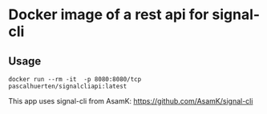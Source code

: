 # Docker image of a rest api for signal-cli
## Usage

```
docker run --rm -it  -p 8080:8080/tcp pascalhuerten/signalcliapi:latest
```

This app uses signal-cli from AsamK: https://github.com/AsamK/signal-cli